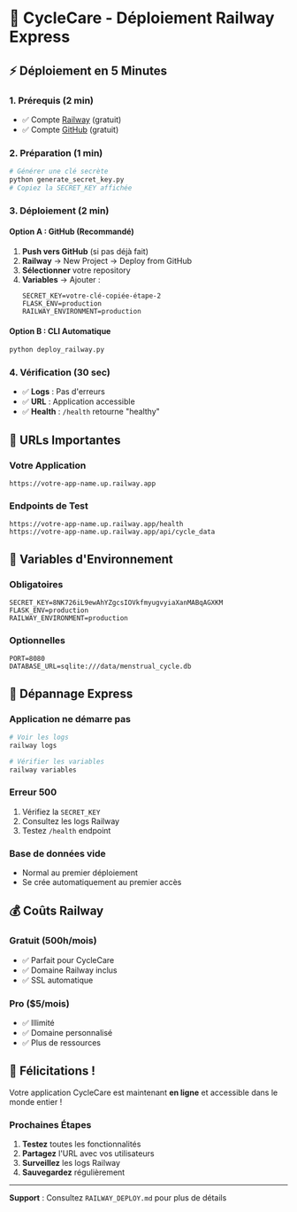 # 🚂 CycleCare - Déploiement Railway Express

## ⚡ Déploiement en 5 Minutes

### 1. Prérequis (2 min)
- ✅ Compte [Railway](https://railway.app) (gratuit)
- ✅ Compte [GitHub](https://github.com) (gratuit)

### 2. Préparation (1 min)
```bash
# Générer une clé secrète
python generate_secret_key.py
# Copiez la SECRET_KEY affichée
```

### 3. Déploiement (2 min)

#### Option A : GitHub (Recommandé)
1. **Push vers GitHub** (si pas déjà fait)
2. **Railway** → New Project → Deploy from GitHub
3. **Sélectionner** votre repository
4. **Variables** → Ajouter :
   ```
   SECRET_KEY=votre-clé-copiée-étape-2
   FLASK_ENV=production
   RAILWAY_ENVIRONMENT=production
   ```

#### Option B : CLI Automatique
```bash
python deploy_railway.py
```

### 4. Vérification (30 sec)
- ✅ **Logs** : Pas d'erreurs
- ✅ **URL** : Application accessible
- ✅ **Health** : `/health` retourne "healthy"

## 🎯 URLs Importantes

### Votre Application
```
https://votre-app-name.up.railway.app
```

### Endpoints de Test
```
https://votre-app-name.up.railway.app/health
https://votre-app-name.up.railway.app/api/cycle_data
```

## 🔧 Variables d'Environnement

### Obligatoires
```env
SECRET_KEY=8NK726iL9ewAhYZgcsIOVkfmyugvyiaXanMABqAGXKM
FLASK_ENV=production
RAILWAY_ENVIRONMENT=production
```

### Optionnelles
```env
PORT=8080
DATABASE_URL=sqlite:///data/menstrual_cycle.db
```

## 🚨 Dépannage Express

### Application ne démarre pas
```bash
# Voir les logs
railway logs

# Vérifier les variables
railway variables
```

### Erreur 500
1. Vérifiez la `SECRET_KEY`
2. Consultez les logs Railway
3. Testez `/health` endpoint

### Base de données vide
- Normal au premier déploiement
- Se crée automatiquement au premier accès

## 💰 Coûts Railway

### Gratuit (500h/mois)
- ✅ Parfait pour CycleCare
- ✅ Domaine Railway inclus
- ✅ SSL automatique

### Pro ($5/mois)
- ✅ Illimité
- ✅ Domaine personnalisé
- ✅ Plus de ressources

## 🎉 Félicitations !

Votre application CycleCare est maintenant **en ligne** et accessible dans le monde entier !

### Prochaines Étapes
1. **Testez** toutes les fonctionnalités
2. **Partagez** l'URL avec vos utilisateurs
3. **Surveillez** les logs Railway
4. **Sauvegardez** régulièrement

---

**Support** : Consultez `RAILWAY_DEPLOY.md` pour plus de détails
